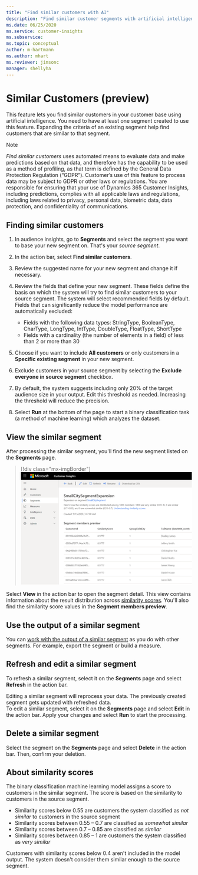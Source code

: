 ```yaml
---
title: "Find similar customers with AI"
description: "Find similar customer segments with artificial intelligence."
ms.date: 06/25/2020
ms.service: customer-insights
ms.subservice:
ms.topic: conceptual
author: m-hartmann
ms.author: mhart
ms.reviewer: jimsonc
manager: shellyha
---
```


# Similar Customers (preview)

This feature lets you find similar customers in your customer base using artificial intelligence. You need to have at least one segment created to use this feature. Expanding the criteria of an existing segment help find customers that are similar to that segment.

> [!NOTE]
> *Find similar customers* uses automated means to evaluate data and make predictions based on that data, and therefore has the capability to be used as a method of profiling, as that term is defined by the General Data Protection Regulation (“GDPR”). Customer’s use of this feature to process data may be subject to GDPR or other laws or regulations. You are responsible for ensuring that your use of Dynamics 365 Customer Insights, including predictions, complies with all applicable laws and regulations, including laws related to privacy, personal data, biometric data, data protection, and confidentiality of communications.

## Finding similar customers

1. In audience insights, go to **Segments** and select the segment you want to base your new segment on. That's your *source segment*.

1. In the action bar, select **Find similar customers**.

1. Review the suggested name for your new segment and change it if necessary.

1. Review the fields that define your new segment. These fields define the basis on which the system will try to find similar customers to your source segment. The system will select recommended fields by default.
  Fields that can significantly reduce the model performance are automatically excluded:
  
   - Fields with the following data types: StringType, BooleanType, CharType, LongType, IntType, DoubleType, FloatType, ShortType
   - Fields with a cardinality (the number of elements in a field) of less than 2 or more than 30

1. Choose if you want to include **All customers** or only customers in a **Specific existing segment** in your new segment.

1. Exclude customers in your source segment by selecting the **Exclude everyone in source segment** checkbox.

1. By default, the system suggests including only 20% of the target audience size in your output. Edit this threshold as needed. Increasing the threshold will reduce the precision.

1. Select **Run** at the bottom of the page to start a binary classification task (a method of machine learning) which analyzes the dataset.

## View the similar segment

After processing the similar segment, you'll find the new segment listed on the **Segments** page.

> [!div class="mx-imgBorder"]
> ![Similar customers segment](media/expanded-segment.png "Similar customers segment")

Select **View** in the action bar to open the segment detail. This view contains information about the result distribution across [similarity scores](#about-similarity-scores). You'll also find the similarity score values in the **Segment members preview**.

## Use the output of a similar segment

You can [work with the output of a similar segment](segments.md) as you do with other segments. For example, export the segment or build a measure.

## Refresh and edit a similar segment

To refresh a similar segment, select it on the **Segments** page and select **Refresh** in the action bar.

Editing a similar segment will reprocess your data. The previously created segment gets updated with refreshed data.    
To edit a similar segment, select it on the **Segments** page and select **Edit** in the action bar. Apply your changes and select **Run** to start the processing.

## Delete a similar segment

Select the segment on the **Segments** page and select **Delete** in the action bar. Then, confirm your deletion.

## About similarity scores

The binary classification machine learning model assigns a score to customers in the similar segment. The score is based on the similarity to customers in the source segment.

- Similarity scores below 0.55 are customers the system classified as *not similar* to customers in the source segment
- Similarity scores between 0.55 – 0.7 are classified as *somewhat similar*
- Similarity scores between 0.7 – 0.85 are classified as *similar*
- Similarity scores between 0.85 – 1 are customers the system classified as *very similar*

Customers with similarity scores below 0.4 aren't included in the model output. The system doesn't consider them similar enough to the source segment.
